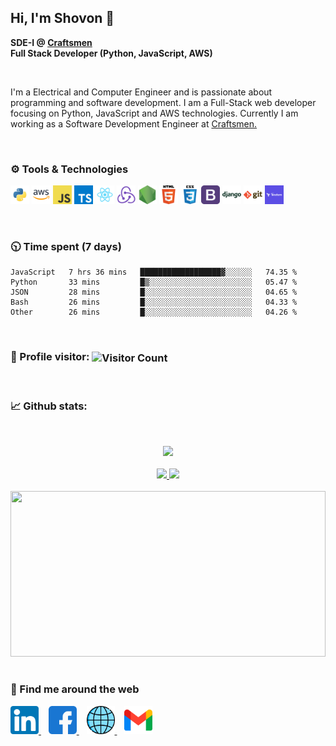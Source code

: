 ## Hi, I'm Shovon 👋

**SDE-I @ <a href="https://craftsmenltd.com/">Craftsmen</a>**
<br />
**Full Stack Developer (Python, JavaScript, AWS)**

<br/>

I'm a Electrical and Computer Engineer and is passionate about programming and software development. I am a Full-Stack web developer focusing on Python, JavaScript and AWS technologies. Currently I am working as a Software Development Engineer at <a href="https://www.craftsmenltd.com/">Craftsmen.</a>

<br/>

**<h3>⚙ Tools & Technologies</h3>**

<code><img height="30" src="https://raw.githubusercontent.com/github/explore/80688e429a7d4ef2fca1e82350fe8e3517d3494d/topics/python/python.png"></code>
<code><img height="30" src="https://raw.githubusercontent.com/github/explore/80688e429a7d4ef2fca1e82350fe8e3517d3494d/topics/aws/aws.png"></code>
<code><img height="30" src="https://raw.githubusercontent.com/github/explore/80688e429a7d4ef2fca1e82350fe8e3517d3494d/topics/javascript/javascript.png"></code>
<code><img height="30" src="https://raw.githubusercontent.com/github/explore/80688e429a7d4ef2fca1e82350fe8e3517d3494d/topics/typescript/typescript.png"></code>
<code><img height="30" src="https://raw.githubusercontent.com/github/explore/80688e429a7d4ef2fca1e82350fe8e3517d3494d/topics/react/react.png"></code>
<code><img height="30" src="https://raw.githubusercontent.com/github/explore/80688e429a7d4ef2fca1e82350fe8e3517d3494d/topics/redux/redux.png"></code>
<code><img height="30" src="https://raw.githubusercontent.com/github/explore/80688e429a7d4ef2fca1e82350fe8e3517d3494d/topics/nodejs/nodejs.png"></code>
<code><img height="30" src="https://raw.githubusercontent.com/github/explore/80688e429a7d4ef2fca1e82350fe8e3517d3494d/topics/html/html.png"></code>
<code><img height="30" src="https://raw.githubusercontent.com/github/explore/80688e429a7d4ef2fca1e82350fe8e3517d3494d/topics/css/css.png"></code>
<code><img height="30" src="https://raw.githubusercontent.com/github/explore/80688e429a7d4ef2fca1e82350fe8e3517d3494d/topics/bootstrap/bootstrap.png"></code>
<code><img height="30" src="https://raw.githubusercontent.com/github/explore/80688e429a7d4ef2fca1e82350fe8e3517d3494d/topics/django/django.png"></code>
<code><img height="30" src="https://raw.githubusercontent.com/github/explore/80688e429a7d4ef2fca1e82350fe8e3517d3494d/topics/git/git.png"></code>
<code><img height="30" src="https://raw.githubusercontent.com/github/explore/80688e429a7d4ef2fca1e82350fe8e3517d3494d/topics/terraform/terraform.png"></code>

<br />

**<h3>🕥 Time spent (7 days)</h3>**

<!--START_SECTION:waka-->

```text
JavaScript   7 hrs 36 mins   ██████████████████▓░░░░░░   74.35 %
Python       33 mins         █▒░░░░░░░░░░░░░░░░░░░░░░░   05.47 %
JSON         28 mins         █░░░░░░░░░░░░░░░░░░░░░░░░   04.65 %
Bash         26 mins         █░░░░░░░░░░░░░░░░░░░░░░░░   04.33 %
Other        26 mins         █░░░░░░░░░░░░░░░░░░░░░░░░   04.26 %
```

<!--END_SECTION:waka-->

<br />

**<h3>🚖 Profile visitor: <img align="center" src="https://profile-counter.glitch.me/shovon588/count.svg" alt="Visitor Count" /></h3>**

<br />

**<h3>📈 Github stats:</h3>**
<br />

<div align="center">
  <a href="https://github.com/shovon588">
    <img height="162px" src="https://github-readme-stats.vercel.app/api?username=shovon588&count_private=true&include_all_commits=true&show_icons=true&hide_border=true&border_radius=15&line_height=24&theme=gotham" />
  </a>
</div>

<br />

<div align="center">
  <a href="https://github.com/shovon588">
    <img height="162px" src="https://github-readme-stats.vercel.app/api/top-langs/?username=shovon588&langs_count=6&layout=compact&hide_border=true&theme=gotham" />
  </a>
  <a href="https://github.com/shovon588">
    <img height="162px" src="https://github-readme-streak-stats.herokuapp.com/?user=shovon588&layout=compact&hide_border=true&theme=gotham" />
  </a>
</div>

<br />

<div align="center">
  <a href="https://github.com/shovon588">
    <img height="265" width="100%" src="https://activity-graph.herokuapp.com/graph?username=shovon588&hide_border=true&bg_color=0F0E0E&color=EEE6CE&line=EEE6CE&point=2EB086" />
  </a>
</div>

<br />

**<h3>🔎 Find me around the web</h3>**

<a href="https://www.linkedin.com/in/mainulislam588/" target="_blank">
  <img alt="Linkedin profile" width="45px" src="https://raw.githubusercontent.com/shovon588/shovon588/master/assets/linkedin.png" />
</a>
&nbsp;&nbsp
<a href="https://www.facebook.com/mainulislam588/" target="_blank">
  <img alt="Facebook profile" width="45px" src="https://raw.githubusercontent.com/shovon588/shovon588/master/assets/facebook.png" />
</a>
&nbsp;&nbsp
<a href="https://shovon588.github.io/" target="_blank">
  <img alt="Portfolio" width="45px" src="https://raw.githubusercontent.com/shovon588/shovon588/master/assets/globe.png" />
</a>
&nbsp;&nbsp
<a href="mailto:mainulislam588@gmail.com" target="_blank">
  <img alt="Gmail" width="45px" src="https://raw.githubusercontent.com/shovon588/shovon588/master/assets/gmail.png" />
</a>
